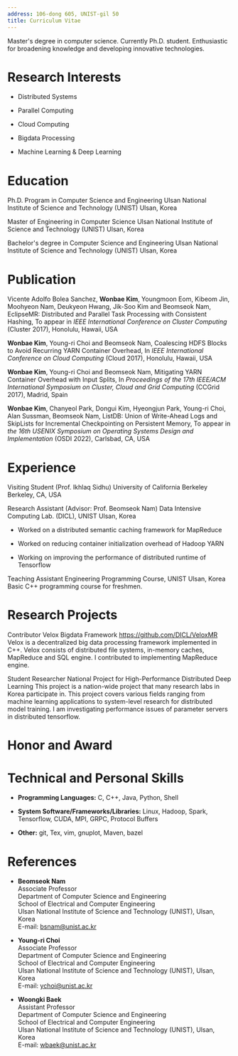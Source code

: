 ```yaml
---
address: 106-dong 605, UNIST-gil 50
title: Curriculum Vitae
---
```


Master's degree in computer science. Currently Ph.D. student.
Enthusiastic for broadening knowledge and developing innovative
technologies.

# Research Interests

-   Distributed Systems

-   Parallel Computing

-   Cloud Computing

-   Bigdata Processing

-   Machine Learning & Deep Learning

# Education

Ph.D. Program in Computer Science and Engineering Ulsan National
Institute of Science and Technology (UNIST) Ulsan, Korea

Master of Engineering in Computer Science Ulsan National Institute of
Science and Technology (UNIST) Ulsan, Korea

Bachelor's degree in Computer Science and Engineering Ulsan National
Institute of Science and Technology (UNIST) Ulsan, Korea

# Publication

Vicente Adolfo Bolea Sanchez, **Wonbae Kim**, Youngmoon Eom, Kibeom Jin,
Moohyeon Nam, Deukyeon Hwang, Jik-Soo Kim and Beomseok Nam, EclipseMR:
Distributed and Parallel Task Processing with Consistent Hashing, To
appear in *IEEE International Conference on Cluster Computing* (Cluster
2017), Honolulu, Hawaii, USA

**Wonbae Kim**, Young-ri Choi and Beomseok Nam, Coalescing HDFS Blocks
to Avoid Recurring YARN Container Overhead, In *IEEE International
Conference on Cloud Computing* (Cloud 2017), Honolulu, Hawaii, USA

**Wonbae Kim**, Young-ri Choi and Beomseok Nam, Mitigating YARN
Container Overhead with Input Splits, In *Proceedings of the 17th
IEEE/ACM International Symposium on Cluster, Cloud and Grid Computing*
(CCGrid 2017), Madrid, Spain

**Wonbae Kim**, Chanyeol Park, Dongui Kim, Hyeongjun Park, Young-ri
Choi, Alan Sussman, Beomseok Nam, ListDB: Union of Write-Ahead Logs and
SkipLists for Incremental Checkpointing on Persistent Memory, To appear
in *the 16th USENIX Symposium on Operating Systems Design and
Implementation* (OSDI 2022), Carlsbad, CA, USA

# Experience

Visiting Student (Prof. Ikhlaq Sidhu) University of California Berkeley
Berkeley, CA, USA

Research Assistant (Advisor: Prof. Beomseok Nam) Data Intensive
Computing Lab. (DICL), UNIST Ulsan, Korea

-   Worked on a distributed semantic caching framework for MapReduce

-   Worked on reducing container initialization overhead of Hadoop YARN

-   Working on improving the performance of distributed runtime of
    Tensorflow

Teaching Assistant Engineering Programming Course, UNIST Ulsan, Korea
Basic C++ programming course for freshmen.

# Research Projects

Contributor Velox Bigdata Framework https://github.com/DICL/VeloxMR
Velox is a decentralized big data processing framework implemented in
C++. Velox consists of distributed file systems, in-memory caches,
MapReduce and SQL engine. I contributed to implementing MapReduce
engine.

Student Researcher National Project for High-Performance Distributed
Deep Learning This project is a nation-wide project that many research
labs in Korea participate in. This project covers various fields ranging
from machine learning applications to system-level research for
distributed model training. I am investigating performance issues of
parameter servers in distributed tensorflow.

# Honor and Award

# Technical and Personal Skills

-   **Programming Languages:** C, C++, Java, Python, Shell

-   **System Software/Frameworks/Libraries:** Linux, Hadoop, Spark,
    Tensorflow, CUDA, MPI, GRPC, Protocol Buffers

-   **Other:** git, Tex, vim, gnuplot, Maven, bazel

# References

-   **Beomseok Nam** \
    Associate Professor\
    Department of Computer Science and Engineering\
    School of Electrical and Computer Engineering\
    Ulsan National Institute of Science and Technology (UNIST), Ulsan,
    Korea\
    E-mail: bsnam@unist.ac.kr

-   **Young-ri Choi** \
    Associate Professor\
    Department of Computer Science and Engineering\
    School of Electrical and Computer Engineering\
    Ulsan National Institute of Science and Technology (UNIST), Ulsan,
    Korea\
    E-mail: ychoi@unist.ac.kr

-   **Woongki Baek** \
    Assistant Professor\
    Department of Computer Science and Engineering\
    School of Electrical and Computer Engineering\
    Ulsan National Institute of Science and Technology (UNIST), Ulsan,
    Korea\
    E-mail: wbaek@unist.ac.kr
